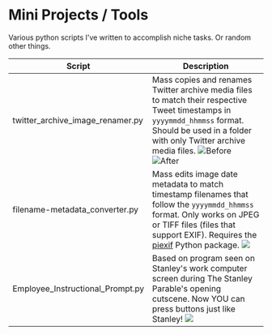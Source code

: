 # Mini Projects / Tools
Various python scripts I've written to accomplish niche tasks. Or random other things.

| Script | Description |
| --- | --- |
| twitter_archive_image_renamer.py | Mass copies and renames Twitter archive media files to match their respective Tweet timestamps in `yyyymmdd_hhmmss` format. Should be used in a folder with only Twitter archive media files. ![Before](https://cdn.discordapp.com/attachments/962613703864356864/1065860114931789834/image.png) ![After](https://cdn.discordapp.com/attachments/962613703864356864/1065860797735116870/image.png) |
| filename-metadata_converter.py | Mass edits image date metadata to match timestamp filenames that follow the `yyyymmdd_hhmmss` format. Only works on JPEG or TIFF files (files that support EXIF). Requires the [piexif](https://pypi.org/project/piexif/) Python package. ![](https://cdn.discordapp.com/attachments/962613703864356864/1065866923071512646/image.png) |
| Employee_Instructional_Prompt.py | Based on program seen on Stanley's work computer screen during The Stanley Parable's opening cutscene. Now YOU can press buttons just like Stanley! ![](https://cdn.discordapp.com/attachments/962613703864356864/1065873174325104660/image.png) |
